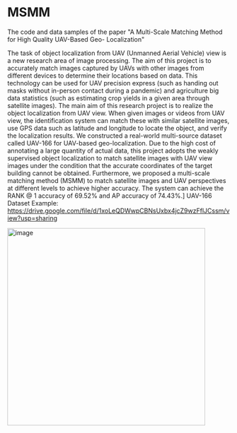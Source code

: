 # MSMM
The code and data samples of the paper "A Multi-Scale Matching Method for High Quality UAV-Based Geo- Localization"

The task of object localization from UAV (Unmanned Aerial Vehicle) view is a new research area of image processing. The aim of this project is to accurately match images captured by UAVs with other images from different devices to determine their locations based on data. This technology can be used for UAV precision express (such as handing out masks without in-person contact during a pandemic) and agriculture big data statistics (such as estimating crop yields in a given area through satellite images). The main aim of this research project is to realize the object localization from UAV view. When given images or videos from UAV view, the identification system can match these with similar satellite images, use GPS data such as latitude and longitude to locate the object, and verify the localization results. We constructed a real-world multi-source dataset called UAV-166 for UAV-based geo-localization. Due to the high cost of annotating a large quantity of actual data, this project adopts the weakly supervised object localization to match satellite images with UAV view images under the condition that the accurate coordinates of the target building cannot be obtained. Furthermore, we proposed a multi-scale matching method (MSMM) to match satellite images and UAV perspectives at different levels to achieve higher accuracy. The system can achieve the RANK @ 1 accuracy of 69.52% and AP accuracy of 74.43%.]
UAV-166 Dataset Example: https://drive.google.com/file/d/1xoLeQDWwpCBNsUxbx4jcZ9wzFflJCssm/view?usp=sharing

<img width="447" alt="image" src="https://user-images.githubusercontent.com/94770292/173477654-eb974790-5dcf-4097-81ad-cb33f4aee6dd.png">
